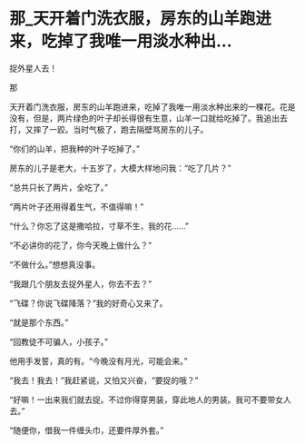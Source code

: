 # 那_天开着门洗衣服，房东的山羊跑进来，吃掉了我唯一用淡水种出...

捉外星人去！

那

天开着门洗衣服，房东的山羊跑进来，吃掉了我唯一用淡水种出来的一棵花。花是没有，但是，两片绿色的叶子却长得很有生意，山羊一口就给吃掉了。我追出去打，又摔了一跤。当时气极了，跑去隔壁骂房东的儿子。

“你们的山羊，把我种的叶子吃掉了。”

房东的儿子是老大，十五岁了，大模大样地问我：“吃了几片？”

“总共只长了两片，全吃了。”

“两片叶子还用得着生气，不值得嘛！”

“什么？你忘了这是撒哈拉，寸草不生，我的花……”

“不必讲你的花了，你今天晚上做什么？”

“不做什么。”想想真没事。

“我跟几个朋友去捉外星人，你去不去？”

“飞碟？你说飞碟降落？”我的好奇心又来了。

“就是那个东西。”

“回教徒不可骗人，小孩子。”

他用手发誓，真的有。“今晚没有月光，可能会来。”

“我去！我去！”我赶紧说，又怕又兴奋，“要捉的哦？”

“好嘛！一出来我们就去捉。不过你得穿男装，穿此地人的男装。我可不要带女人去。”

“随便你，借我一件缠头巾，还要件厚外套。”